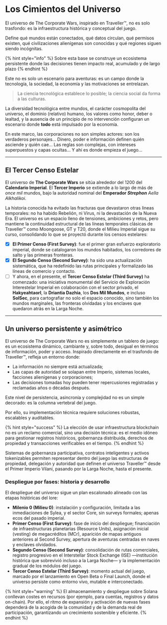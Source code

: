 # Los Cimientos del Universo

El universo de The Corporate Wars, inspirado en Traveller™, no es solo trasfondo: es la infraestructura histórica y conceptual del juego.

Define qué mundos están conectados, qué datos circulan, qué permisos existen, qué civilizaciones alienígenas son conocidas y qué regiones siguen siendo incógnitas.

{% hint style="info" %}
Sobre esta base se construye un ecosistema persistente donde las decisiones tienen impacto real, acumulado y de largo plazo
{% endhint %}

Este no es solo un escenario para aventuras: es un campo donde la tecnología, la sociedad, la economía y las motivaciones se entrelazan.

> La ciencia tecnológica establece lo posible; la ciencia social da forma a las culturas.

La diversidad tecnológica entre mundos, el carácter cosmopolita del universo, el dominio (relativo) humano, los valores como honor, deber o lealtad, y la ausencia de un principio de no intervención configuran un escenario donde **todo** está impulsado por la economía.

En este marco, las corporaciones no son simples actores: son los verdaderos personajes... Dinero, poder e información definen quién asciende y quién cae... Las reglas son complejas, con intereses superpuestos y capas ocultas... Y ahí es donde empieza el juego...

---

## El Tercer Censo Estelar

El universo de **The Corporate Wars** se sitúa alrededor del 1200 del **Calendario Imperial**. El **Tercer Imperio** se extiende a lo largo de más de _once mil_ mundos, bajo la autoridad nominal del **Emperador&#x20;**_**Strephon** Aella Alkhalikoi_.

La historia conocida ha evitado las fracturas que devastaron otras lineas temporales: no ha habido Rebelión, ni Virus, ni la devastación de la Nueva Era. El universo es un espacio lleno de tensiones, ambiciones y retos, pero mantiene la continuidad estructural de las líneas temporales clásicas de Traveller™ como Moongoose, GT y T20, donde el Milieu Imperial sigue su curso, consolidando lo que se proyectó durante los censos estelares:

* [x] **El Primer Censo (First Survey)**: fue el primer gran esfuerzo exploratorio imperial, donde se catalogaron los mundos habitados, los corredores de salto y las primeras fronteras.
* [x] **El Segundo Censo (Second Survey)**: ha sido una actualización sistemática, que ha redefinido las rutas principales y formalizado las líneas de comercio y contacto.
* [ ] Y ahora, en el presente, el **Tercer Censo Estelar (Third Survey)** ha comenzado: una iniciativa monumental del Servicio de Exploración Interestelar Imperial en colaboración con el sector privado, el **Hakyeahtaorl**, la **Driantia Dazhia**, los **Dos Mil Mundos**, e incluso **SolSec**, para cartografiar no solo el espacio conocido, sino también los mundos marginales, las fronteras olvidadas y los enclaves que quedaron atrás en la Larga Noche.

---

## Un universo persistente y asimétrico

El universo de The Corporate Wars no es simplemente un tablero de juego: es un ecosistema dinámico, cambiante y, sobre todo, desigual en términos de información, poder y acceso. Inspirado directamente en el trasfondo de Traveller™, refleja un entorno donde:

* La información no siempre está actualizada;
* Las capas de autoridad se solapan entre Imperio, sistemas locales, facciones alienígenas y corporaciones;
* Las decisiones tomadas hoy pueden tener repercusiones registradas y reclamadas años o décadas después.

Este nivel de persistencia, asincronía y complejidad no es un simple decorado: es la columna vertebral del juego.

Por ello, su implementación técnica requiere soluciones robustas, escalables y auditables.

{% hint style="success" %}
La elección de usar infraestructura blockchain no es un reclamo comercial, sino una decisión técnica: es el medio idóneo para gestionar registros históricos, gobernanza distribuida, derechos de propiedad y transacciones verificables en el tiempo.
{% endhint %}

Sistemas de gobernanza participativa, contratos inteligentes y activos tokenizables permiten representar dentro del juego las estructuras de propiedad, delegación y autoridad que definen el universo Traveller™ desde el Primer Imperio Vilani, pasando por la Larga Noche, hasta el presente.

### Despliegue por fases: historia y desarrollo

El despliegue del universo sigue un plan escalonado alineado con las etapas históricas del lore:

* **Milenio 0 (Milieu 0)**: instalación y configuración, limitada a las inmediaciones de Sylea, y el sector Core, sin surveys formales; apenas ecos del pasado imperial.
* **Primer Censo (First Survey)**: fase de inicio del despliegue; financiación de infraestructuras planetarias (Resource Units), asignación inicial (vesting) de megacréditos (MCr), aparición de mapas antiguos anteriores al Second Survey, apertura de aventuras centradas en naves y enclaves olvidados.
* **Segundo Censo (Second Survey)**: consolidación de rutas comerciales, registro progresivo en el Interstellar Stock Exchange (ISE) —institución histórica que sobrevivió incluso a la Larga Noche— y la implementación gradual de los módulos del juego.
* **Tercer Censo Estelar (Third Survey)**: momento actual del juego, marcado por el lanzamiento en Open Beta o Final Launch, donde el universo persiste como entorno vivo, mutable e interconectado.

{% hint style="warning" %}
El almacenamiento y despliegue sobre Solana conllevan costes en recursos (por ejemplo, para cuentas, registros y datos on-chain). Por ello, el ritmo de expansión y activación de nuevas fases dependerá de la acogida de la comunidad y de la demanda real de participación, garantizando un crecimiento sostenible y eficiente.
{% endhint %}
